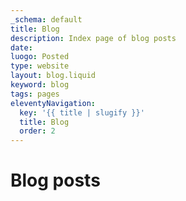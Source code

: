 ```yaml
---
_schema: default
title: Blog
description: Index page of blog posts
date:
luogo: Posted
type: website
layout: blog.liquid
keyword: blog
tags: pages
eleventyNavigation:
  key: '{{ title | slugify }}'
  title: Blog
  order: 2
---
```

# Blog posts